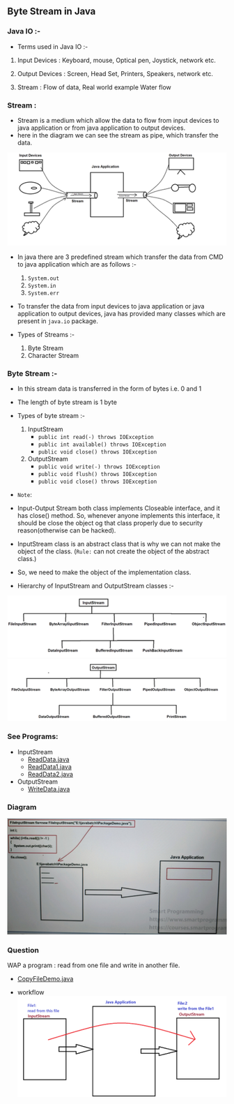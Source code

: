 ## Byte Stream in Java

### Java IO :-
- Terms used in Java IO :-
1. Input Devices : Keyboard, mouse, Optical pen, Joystick, network etc.
2. Output Devices : Screen, Head Set, Printers, Speakers, network etc.


3. Stream : Flow of data, Real world example Water flow


### Stream : 
- Stream is a medium which allow the data to flow from input devices to java application or from java application to output devices.
- here in the diagram we can see the stream as pipe, which transfer the data.


![JavaStreams.png](_1_Java_IO_Intro_Byte_Stream/images/JavaStreams.png)


- In java there are 3 predefined stream which transfer the data from CMD to java application which are as follows :-
  1. `System.out`
  2. `System.in`
  3. `System.err`


- To transfer the data from input devices to java application or java application to output devices, java has provided many classes which are present in `java.io` package.


- Types of Streams :-
  1. Byte Stream
  2. Character Stream
   
### Byte Stream :-
- In this stream data is transferred in the form of bytes i.e. 0 and 1
- The length of byte stream is 1 byte


- Types of byte stream :-
  1. InputStream
     - `public int read(-) throws IOException`
     - `public int available() throws IOException`
     - `public void close() throws IOException`
  2. OutputStream
     - `public void write(-) throws IOException`
     - `public void flush() throws IOException`
     - `public void close() throws IOException`


- `Note`: 
- Input-Output Stream both class implements Closeable interface, and it has close() method. So, whenever anyone implements this interface, it should be close the object og that class properly due to security reason(otherwise can be hacked).
- InputStream class is an abstract class that is why we can not make the object of the class. (`Rule:` can not create the object of the abstract class.)
- So, we need to make the object of the implementation class.


- Hierarchy of InputStream and OutputStream classes :-


![HierarchyInputStream.png](_1_Java_IO_Intro_Byte_Stream/images/HierarchyInputStream.png)
![HierarchyOutputStream.png](_1_Java_IO_Intro_Byte_Stream/images/HierarchyOutputStream.png)



### See Programs:
- InputStream
  - [ReadData.java](_1_Java_IO_Intro_Byte_Stream%2FJavaIoDemo%2Finputstreamdemo%2FReadData.java)
  - [ReadData1.java](_1_Java_IO_Intro_Byte_Stream%2FJavaIoDemo%2Finputstreamdemo%2FReadData1.java)
  - [ReadData2.java](_1_Java_IO_Intro_Byte_Stream%2FJavaIoDemo%2Finputstreamdemo%2FReadData2.java)
- OutputStream 
  - [WriteData.java](_1_Java_IO_Intro_Byte_Stream%2FJavaIoDemo%2Foutputstreamdemo%2FWriteData.java)


### Diagram
![IOProgramFlow.png](_1_Java_IO_Intro_Byte_Stream/images/IOProgramFlow.png)

### Question
WAP a program : read from one file and write in another file.

- [CopyFileDemo.java](_1_Java_IO_Intro_Byte_Stream%2FJavaIoDemo%2FCopyFIle%2FCopyFileDemo.java)


- workflow
![Task.png](_1_Java_IO_Intro_Byte_Stream/images/Task.png)
